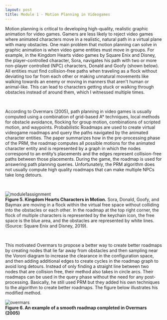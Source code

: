 ```yaml
---
layout: post
title: Module 1 - Motion Planning in Videogames
---
```


Motion planning is critical to developing high-quality, realistic graphic animation for video games. Gamers are less likely to reject video games where animated characters move in a realistic, natural path in a virtual plane with many obstacles. One main problem that motion planning can solve in graphic animation is when video game entities must move in groups. For example, in the Kingdom Hearts video games by Square Enix and Disney, the player-controlled character, Sora, navigates his path with two or more non-player controlled (NPC) characters, Donald and Goofy (shown below). All entities must find collision-free paths when traveling as a flock without deviating too far from each other or making unnatural movements like walking towards an enemy or moving in manners that aren't human or animal-like. This  can lead to characters getting stuck or walking through obstacles instead of around them, which I witnessed multiple times.

<br>

According to Overmars (2005),  path planning in video games is usually computed using a combination of grid-based A* techniques, local methods for obstacle avoidance, flocking for group motion, combinations of scripted motion, and waypoints. Probabilistic Roadmaps are used to create virtual videogame roadmaps and query the paths navigated by the animated character entities. The paper summarizes how in the pre-processing phase of the PRM, the roadmap computes all possible motions for the animated character entity and is represented by a graph in which the nodes correspond to an entity’s placements and the edges represent collision-free paths between those placements. During the game, the roadmap is used for answering path planning queries. Unfortunately, the PRM algorithm does not usually compute high quality roadmaps that can make multiple NPCs take long detours. 

<br>

![module1assignment](https://cabreraleon.github.io/images/fig5.png) <br>
**Figure 5. Kingdom Hearts Characters in Motion.** Sora, Donald, Goofy, and Baymax are moving in a flock within the virtual free space without colliding into the  obstacles or each other.  In the roadmap at the top right corner, the flock of multiple characters is represented by the keychain icon, the free space is the blue area, and the obstacles are represented by white lines. (Source: Square Enix and Disney, 2019).

<br>

This motivated Overmars to propose a better way to create better roadmaps by creating nodes that lie far away from obstacles and then sampling near the Voroni diagram to increase the clearance in the configuration space, and then adding additional edges to create cycles in the roadmap graph to avoid long detours. Instead of only finding a straight line between two nodes that are collision free, their method also takes in circle arcs. Their roadmaps can be used in the query phase without the need for any post-processing. Basically, he still used PRM but they added his own techniques to the algorithm to create better roadmaps. The figure below illustrates his modified method.

![overmars](https://cabreraleon.github.io/images/fig6.png) <br>
**Figure 6. An example of a smooth roadmap completed in Overmars (2005)**





